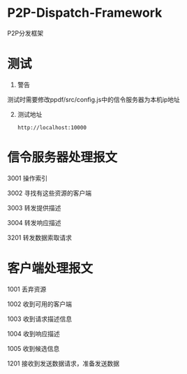 # P2P-Dispatch-Framework
P2P分发框架

# 测试
1.  警告

测试时需要修改ppdf/src/config.js中的信令服务器为本机ip地址

2.  测试地址

        http://localhost:10000

# 信令服务器处理报文
3001 操作索引

3002 寻找有这些资源的客户端

3003 转发提供描述

3004 转发响应描述

3201 转发数据索取请求

# 客户端处理报文
1001 丢弃资源

1002 收到可用的客户端

1003 收到请求描述信息

1004 收到响应描述

1005 收到候选信息

1201 接收到发送数据请求，准备发送数据